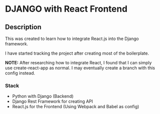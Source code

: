 # DJANGO with React Frontend

## Description

This was created to learn how to integrate React.js into the Django framework.

I have started tracking the project after creating most of the boilerplate.

**NOTE:** After researching how to integrate React, I found that I can simply
use create-react-app as normal. I may eventually create a branch with this
config instead.

### Stack

- Python with Django (Backend)
- Django Rest Framework for creating API
- React.js for the Frontend (Using Webpack and Babel as config)
